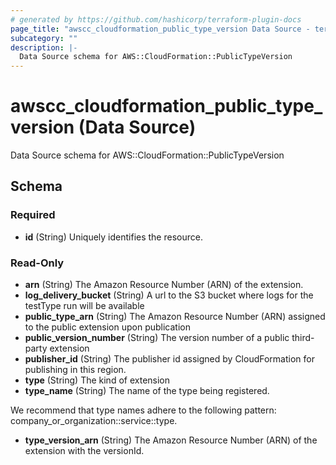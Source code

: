 ```yaml
---
# generated by https://github.com/hashicorp/terraform-plugin-docs
page_title: "awscc_cloudformation_public_type_version Data Source - terraform-provider-awscc"
subcategory: ""
description: |-
  Data Source schema for AWS::CloudFormation::PublicTypeVersion
---
```


# awscc_cloudformation_public_type_version (Data Source)

Data Source schema for AWS::CloudFormation::PublicTypeVersion



<!-- schema generated by tfplugindocs -->
## Schema

### Required

- **id** (String) Uniquely identifies the resource.

### Read-Only

- **arn** (String) The Amazon Resource Number (ARN) of the extension.
- **log_delivery_bucket** (String) A url to the S3 bucket where logs for the testType run will be available
- **public_type_arn** (String) The Amazon Resource Number (ARN) assigned to the public extension upon publication
- **public_version_number** (String) The version number of a public third-party extension
- **publisher_id** (String) The publisher id assigned by CloudFormation for publishing in this region.
- **type** (String) The kind of extension
- **type_name** (String) The name of the type being registered.

We recommend that type names adhere to the following pattern: company_or_organization::service::type.
- **type_version_arn** (String) The Amazon Resource Number (ARN) of the extension with the versionId.


